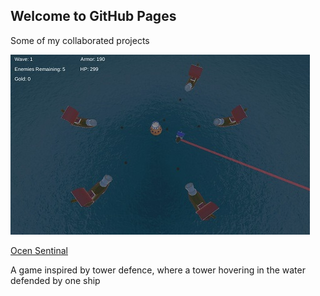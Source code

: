 ## Welcome to GitHub Pages

Some of my collaborated projects

![Ocean Sentinel](assets/img/OceneSentinel.jpg)

[Ocen Sentinal](http://brockbarlow.github.io/ADGP115-Production-Teams/)

A game inspired by tower defence, where a tower hovering in the water defended by one ship